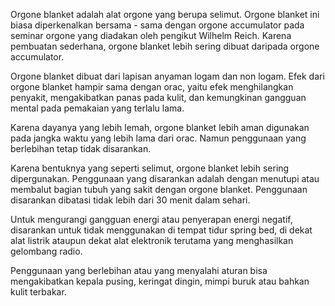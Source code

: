 Orgone blanket adalah alat orgone yang berupa selimut. Orgone blanket ini biasa diperkenalkan bersama - sama dengan orgone accumulator pada seminar orgone yang diadakan oleh pengikut Wilhelm Reich. Karena pembuatan sederhana, orgone blanket lebih sering dibuat daripada orgone accumulator.

Orgone blanket dibuat dari lapisan anyaman logam dan non logam. Efek dari orgone blanket hampir sama dengan orac, yaitu efek menghilangkan penyakit, mengakibatkan panas pada kulit, dan kemungkinan gangguan mental pada pemakaian yang terlalu lama.

Karena dayanya yang lebih lemah, orgone blanket lebih aman digunakan pada jangka waktu yang lebih lama dari orac. Namun penggunaan yang berlebihan tetap tidak disarankan.

Karena bentuknya yang seperti selimut, orgone blanket lebih sering dipergunakan. Penggunaan yang disarankan adalah dengan menutupi atau membalut bagian tubuh yang sakit dengan orgone blanket. Penggunaan disarankan dibatasi tidak lebih dari 30 menit dalam sehari.

Untuk mengurangi gangguan energi atau penyerapan energi negatif, disarankan untuk tidak menggunakan di tempat tidur spring bed, di dekat alat listrik ataupun dekat alat elektronik terutama yang menghasilkan gelombang radio.

Penggunaan yang berlebihan atau yang menyalahi aturan bisa mengakibatkan kepala pusing, keringat dingin, mimpi buruk atau bahkan kulit terbakar.
